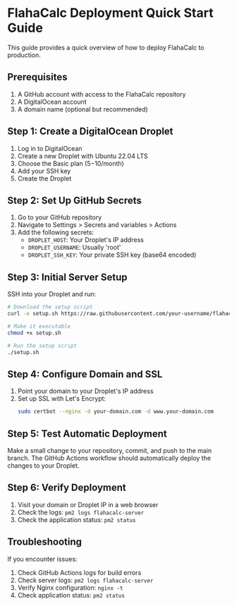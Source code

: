 # FlahaCalc Deployment Quick Start Guide

This guide provides a quick overview of how to deploy FlahaCalc to production.

## Prerequisites

1. A GitHub account with access to the FlahaCalc repository
2. A DigitalOcean account
3. A domain name (optional but recommended)

## Step 1: Create a DigitalOcean Droplet

1. Log in to DigitalOcean
2. Create a new Droplet with Ubuntu 22.04 LTS
3. Choose the Basic plan ($5-$10/month)
4. Add your SSH key
5. Create the Droplet

## Step 2: Set Up GitHub Secrets

1. Go to your GitHub repository
2. Navigate to Settings > Secrets and variables > Actions
3. Add the following secrets:
   - `DROPLET_HOST`: Your Droplet's IP address
   - `DROPLET_USERNAME`: Usually 'root'
   - `DROPLET_SSH_KEY`: Your private SSH key (base64 encoded)

## Step 3: Initial Server Setup

SSH into your Droplet and run:

```bash
# Download the setup script
curl -o setup.sh https://raw.githubusercontent.com/your-username/flahacalc/main/scripts/droplet-setup.sh

# Make it executable
chmod +x setup.sh

# Run the setup script
./setup.sh
```

## Step 4: Configure Domain and SSL

1. Point your domain to your Droplet's IP address
2. Set up SSL with Let's Encrypt:
   ```bash
   sudo certbot --nginx -d your-domain.com -d www.your-domain.com
   ```

## Step 5: Test Automatic Deployment

Make a small change to your repository, commit, and push to the main branch. The GitHub Actions workflow should automatically deploy the changes to your Droplet.

## Step 6: Verify Deployment

1. Visit your domain or Droplet IP in a web browser
2. Check the logs: `pm2 logs flahacalc-server`
3. Check the application status: `pm2 status`

## Troubleshooting

If you encounter issues:

1. Check GitHub Actions logs for build errors
2. Check server logs: `pm2 logs flahacalc-server`
3. Verify Nginx configuration: `nginx -t`
4. Check application status: `pm2 status`
